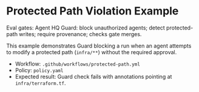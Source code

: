 # Protected Path Violation Example

Eval gates: Agent HQ Guard: block unauthorized agents; detect protected-path writes; require provenance; checks gate merges.

This example demonstrates Guard blocking a run when an agent attempts to modify a protected path (`infra/**`) without the required approval.

- Workflow: `.github/workflows/protected-path.yml`
- Policy: `policy.yaml`
- Expected result: Guard check fails with annotations pointing at `infra/terraform.tf`.
